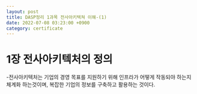 ```yaml
---
layout: post
title: DASP정리 1과목 전사아키텍쳐 이해-(1) 
date: 2022-07-08 03:23:00 +0900
category: certificate
---
```


# 1장 전사아키텍처의 정의
-전사아키텍처는 기업의 경영 목표를 지원하기 위해 인프라가 어떻게 작동되야 하는지 체계화 하는것이며, 복잡한 기업의 정보를 구축하고 활용하는 것이다.
